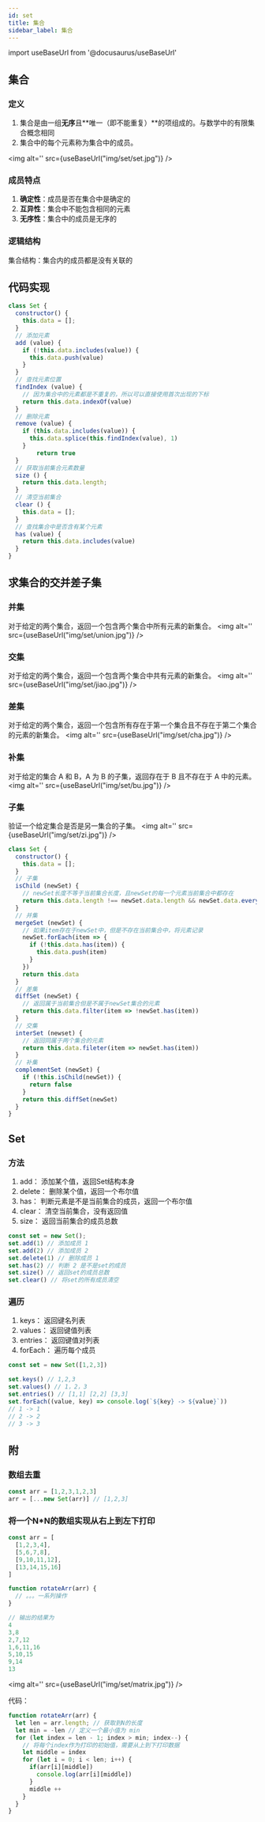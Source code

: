 ```yaml
---
id: set
title: 集合
sidebar_label: 集合
---
```


import useBaseUrl from '@docusaurus/useBaseUrl'

## 集合
### 定义
1. 集合是由一组**无序**且**唯一（即不能重复）**的项组成的。与数学中的有限集合概念相同
2. 集合中的每个元素称为集合中的成员。

<img alt='' src={useBaseUrl("img/set/set.jpg")} />

### 成员特点
1. **确定性**：成员是否在集合中是确定的
2. **互异性**：集合中不能包含相同的元素
3. **无序性**：集合中的成员是无序的

### 逻辑结构
集合结构：集合内的成员都是没有关联的

## 代码实现
```javascript
class Set {
  constructor() {
    this.data = [];
  }
  // 添加元素
  add (value) {
    if (!this.data.includes(value)) {
      this.data.push(value)
    }
  }
  // 查找元素位置
  findIndex (value) {
    // 因为集合中的元素都是不重复的，所以可以直接使用首次出现的下标
    return this.data.indexOf(value)
  }
  // 删除元素
  remove (value) {
    if (this.data.includes(value)) {
      this.data.splice(this.findIndex(value), 1)
    }
		return true    
  }
  // 获取当前集合元素数量
  size () {
    return this.data.length;
  }
  // 清空当前集合
  clear () {
    this.data = [];
  }
  // 查找集合中是否含有某个元素
  has (value) {
    return this.data.includes(value)
  }
}
```

## 求集合的交并差子集
### 并集
对于给定的两个集合，返回一个包含两个集合中所有元素的新集合。
<img alt='' src={useBaseUrl("img/set/union.jpg")} />

### 交集
对于给定的两个集合，返回一个包含两个集合中共有元素的新集合。
<img alt='' src={useBaseUrl("img/set/jiao.jpg")} />

### 差集
对于给定的两个集合，返回一个包含所有存在于第一个集合且不存在于第二个集合的元素的新集合。
<img alt='' src={useBaseUrl("img/set/cha.jpg")} />

### 补集
对于给定的集合 A 和 B，A 为 B 的子集，返回存在于 B 且不存在于 A 中的元素。
<img alt='' src={useBaseUrl("img/set/bu.jpg")} />

### 子集
验证一个给定集合是否是另一集合的子集。
<img alt='' src={useBaseUrl("img/set/zi.jpg")} />

```javascript
class Set {
  constructor() {
    this.data = [];
  }
  // 子集
  isChild (newSet) {
    // newSet长度不等于当前集合长度，且newSet的每一个元素当前集合中都存在
    return this.data.length !== newSet.data.length && newSet.data.every(item => this.data.indludes(item))
  }
  // 并集
  mergeSet (newSet) {
    // 如果item存在于newSet中，但是不存在当前集合中，将元素记录
    newSet.forEach(item => {
      if (!this.data.has(item)) {
        this.data.push(item)
      }
    })
    return this.data
  }
  // 差集
  diffSet (newSet) {
    // 返回属于当前集合但是不属于newSet集合的元素
    return this.data.filter(item => !newSet.has(item))
  }
  // 交集
  interSet (newset) {
    // 返回同属于两个集合的元素
    return this.data.fileter(item => newSet.has(item))
  }
  // 补集
  complementSet (newSet) {
    if (!this.isChild(newSet)) {
      return false
    }
    return this.diffSet(newSet)
  }
}
```

## Set
### 方法
1. add： 添加某个值，返回Set结构本身
2. delete： 删除某个值，返回一个布尔值
3. has： 判断元素是不是当前集合的成员，返回一个布尔值
4. clear： 清空当前集合，没有返回值
5. size： 返回当前集合的成员总数

```javascript
const set = new Set();
set.add(1) // 添加成员 1
set.add(2) // 添加成员 2
set.delete(1) // 删除成员 1
set.has(2) // 判断 2 是不是set的成员
set.size() // 返回set的成员总数
set.clear() // 将set的所有成员清空
```

### 遍历
1. keys： 返回键名列表
2. values： 返回键值列表
3. entries： 返回键值对列表
4. forEach： 遍历每个成员

```javascript
const set = new Set([1,2,3])

set.keys() // 1,2,3
set.values() // 1，2，3
set.entries() // [1,1] [2,2] [3,3]
set.forEach((value, key) => console.log(`${key} -> ${value}`))
// 1 -> 1  
// 2 -> 2  
// 3 -> 3
```

## 附
### 数组去重

```javascript
const arr = [1,2,3,1,2,3]
arr = [...new Set(arr)] // [1,2,3]
```

### 将一个N*N的数组实现从右上到左下打印
```javascript
const arr = [
  [1,2,3,4],
  [5,6,7,8],
  [9,10,11,12],
  [13,14,15,16]
]

function rotateArr(arr) {
  // 。。。一系列操作
}

// 输出的结果为
4
3,8
2,7,12
1,6,11,16
5,10,15
9,14
13
```
<img alt='' src={useBaseUrl("img/set/matrix.jpg")} />

代码：
```javascript
function rotateArr(arr) {
  let len = arr.length; // 获取到N的长度
  let min = -len // 定义一个最小值为 min
  for (let index = len - 1; index > min; index--) {
    // 将每个index作为打印的初始值，需要从上到下打印数据
    let middle = index
    for (let i = 0; i < len; i++) {
      if(arr[i][middle]) 
        console.log(arr[i][middle])
      }
      middle ++
    }
  }
}
```

